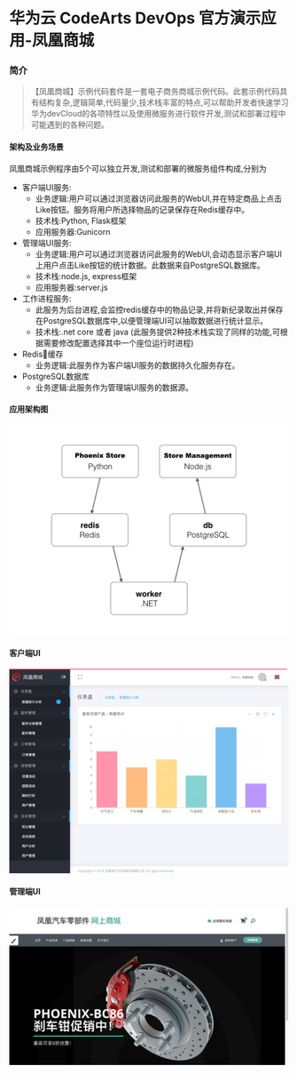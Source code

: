 华为云 CodeArts DevOps 官方演示应用-凤凰商城
=========

### 简介

> 【凤凰商城】示例代码套件是一套电子商务商城示例代码。此套示例代码具有结构复杂,逻辑简单,代码量少,技术栈丰富的特点,可以帮助开发者快速学习华为devCloud的各项特性以及使用微服务进行软件开发,测试和部署过程中可能遇到的各种问题。

#### 架构及业务场景

凤凰商城示例程序由5个可以独立开发,测试和部署的微服务组件构成,分别为

* 客户端UI服务:
  * 业务逻辑:用户可以通过浏览器访问此服务的WebUI,并在特定商品上点击Like按钮。服务将用户所选择物品的记录保存在Redis缓存中。
  * 技术栈:Python, Flask框架
  * 应用服务器:Gunicorn
* 管理端UI服务:
  * 业务逻辑:用户可以通过浏览器访问此服务的WebUI,会动态显示客户端UI上用户点击Like按钮的统计数据。此数据来自PostgreSQL数据库。
  * 技术栈:node.js, express框架
  * 应用服务器:server.js
* 工作进程服务:
  * 此服务为后台进程,会监控redis缓存中的物品记录,并将新纪录取出并保存在PostgreSQL数据库中,以便管理端UI可以抽取数据进行统计显示。
  * 技术栈:.net core 或者 java (此服务提供2种技术栈实现了同样的功能,可根据需要修改配置选择其中一个座位运行时进程)  
* Redis缓存
  * 业务逻辑:此服务作为客户端UI服务的数据持久化服务存在。
* PostgreSQL数据库
  * 业务逻辑:此服务作为管理端UI服务的数据源。


#### 应用架构图

![Architecture diagram](./images/architecture.png)

#### 客户端UI

![Architecture diagram](./images/ui01.png)

#### 管理端UI

![Architecture diagram](./images/ui02.png)


